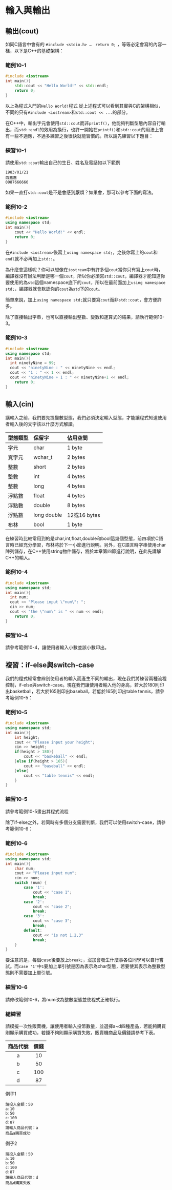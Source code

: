 # 輸入與輸出

## 輸出(cout)
如同C語言中會有的 `#include <stdio.h> …　return 0;` ，等等必定會寫的內容一樣，以下是C++的基礎架構：

### 範例10-1
```c++
#include <iostream>
int main(){
	std::cout << "Hello World!" << std::endl;
	return 0;
}
```

以上為程式入門的`Hello World!`程式 從上述程式可以看到其實與C的架構相似，不同的只有`#include <iostream>`和`std::cout << ...`的部分。

在C++中，輸出字元會使用`std::cout`而非`printf()`，他能夠判斷型態內容自行輸出，而`std::endl`的效用為換行，也許一開始在`printf()`和`std::cout`的用法上會有一些不適應，不過多練習之後很快就能習慣的。所以請先練習以下題目：

### 練習10-1
請使用`std::cout`輸出自己的生日、姓名及電話如以下範例

	1983/01/21
	西嘉嘉
	0987666666

如果一直打`std::cout`是不是會感到厭煩？如果會，那可以參考下面的寫法。

### 範例10-2
```c++
#include <iostream>
using namespace std;
int main(){
	cout << "Hello World!" << endl;
	return 0;
}
```

在`#include <iostream>`後寫上`using namespace std;`，之後你寫上的`cout`和`endl`就不必再加上`std::`。

為什麼會這樣呢？你可以想像在`iostream`中有許多個`cout`當你只有寫上`cout`時，編譯器沒有辦法判斷是哪一個`cout`，所以你必須寫`std::cout`，編譯器才能知道你要使用的為`std`這個namespace底下的`cout`，所以在最前面加上`using namespace std;`，編譯器就會默認你的`cout`為`std`下的`cout`。

簡單來說，加上`using namespace std;`就只要寫`cout`而非`std::cout`，會方便許多。

除了直接輸出字串，也可以直接輸出整數、變數和運算式的結果，請執行範例10-3。

### 範例10-3
```c++
#include <iostream>
using namespace std;
int main(){
  int ninetyNine = 99;
  cout << "ninetyNine : " << ninetyNine << endl;
  cout << "1 : " << 1 << endl;
  cout << "ninetyNine + 1 : " << ninetyNine+1 << endl;
	return 0;
}
```

## 輸入(cin)
講輸入之前，我們要先提變數型態，我們必須決定輸入型態，才能讓程式知道使用者輸入後的文字該以什麼方式解讀。

| **型態類型** | **保留字** | **佔用空間**|
|:-----|:----|:-----|
| 字元 | char |	1 byte |
|寬字元|wchar_t|2 bytes|
|整數|short|2 bytes|
|整數|int|4 bytes|
|整數|long|4 bytes|
|浮點數|float|4 bytes|
|浮點數|double|8 bytes|
|浮點數|long double|12或16 bytes|
|布林|bool|1 byte|

在練習時比較常用到的是char,int,float,double和bool這幾個型態，前四項於C語言時已經充分學習，布林將於下一小節進行說明。另外，在C語言時字串使用char陣列儲存，在C++使用string物件儲存，將於本章第四節進行說明，在此先講解C++的輸入。

### 範例10-4
```c++
#include <iostream>
using namespace std;
int main(){
  int num;
  cout << "Please input \"num\": ";
  cin >> num;
  cout << "the \"num\" is " << num << endl;
	return 0;
}
```
### 練習10-4
請參考範例10-4，讓使用者輸入小數並該小數印出。

## 複習：if-else與switch-case
我們的程式經常會辨別使用者的輸入而產生不同的輸出，現在我們將練習兩種流程控制，if-else與switch-case。現在我們讓使用者輸入他的身高，若大於180則印出basketball，若大於165則印出baseball，若低於165則印出table tennis，請參考範例10-5：
### 範例10-5
```c++
#include <iostream>
using namespace std;
int main(){
	int height;
	cout << "Please input your height";
	cin >> height;
	if(height > 180){
		cout << "baskeball" << endl;
	}else if(height > 165){
		cout << "baseball" << endl;
	}else{
		cout << "table tennis" << endl;
	}
}
```
### 練習10-5
請參考範例10-5畫出其程式流程

除了if-else之外，若同時有多個分支需要判斷，我們可以使用switch-case，請參考範例10-6：
### 範例10-6
```c++
#include <iostream>
using namespace std;
int main(){
	char num;
	cout << "Please input num";
	cin >> num;
	switch (num) {
		case '1':
			cout << "case 1";
			break;
		case '2':
			cout << "case 2";
			break;
		case '3':
			cout << "case 3";
			break;
		default:
			cout << "is not 1,2,3"
			break;
	}
}
```
要注意的是，每個case後要放上`break;`，沒加會發生什麼事各位同學可以自行嘗試。而`case '1'`中`1`要加上單引號是因為表示為char型態，若要使其表示為整數型態則不需要加上單引號。
### 練習10-6
請修改範例10-6，將num改為整數型態並使程式正確執行。

### 總練習
請模擬一次性販賣機，讓使用者輸入投幣數量，並選擇a~d四種產品，若能夠購買則顯示購買成功，若錢不夠則顯示購買失敗，販賣機商品及價錢請參考下表。

| **商品代號** | **價錢** |
|:-----:|:----:|
|a|10|
|b|50|
|c|100|
|d|87|

例子1

	請投入金額：50
	a:10
	b:50
	c:100
	d:87
	請輸入商品代號：a
	商品a購買成功

例子2

	請投入金額：50
	a:10
	b:50
	c:100
	d:87
	請輸入商品代號：d
	商品d購買失敗
